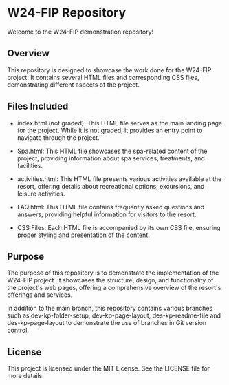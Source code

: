 # W24-FIP Repository
Welcome to the W24-FIP demonstration repository!

## Overview
This repository is designed to showcase the work done for the W24-FIP project. It contains several HTML files and corresponding CSS files, demonstrating different aspects of the project.

## Files Included
- index.html (not graded): This HTML file serves as the main landing page for the project. While it is not graded, it provides an entry point to navigate through the project.

- Spa.html: This HTML file showcases the spa-related content of the project, providing information about spa services, treatments, and facilities.

- activities.html: This HTML file presents various activities available at the resort, offering details about recreational options, excursions, and leisure activities.

- FAQ.html: This HTML file contains frequently asked questions and answers, providing helpful information for visitors to the resort.

- CSS Files: Each HTML file is accompanied by its own CSS file, ensuring proper styling and presentation of the content.

## Purpose
The purpose of this repository is to demonstrate the implementation of the W24-FIP project. It showcases the structure, design, and functionality of the project's web pages, offering a comprehensive overview of the resort's offerings and services.

In addition to the main branch, this repository contains various branches such as dev-kp-folder-setup, dev-kp-page-layout, des-kp-readme-file and des-kp-page-layout to demonstrate the use of branches in Git version control.

## License
This project is licensed under the MIT License. See the LICENSE file for more details.
